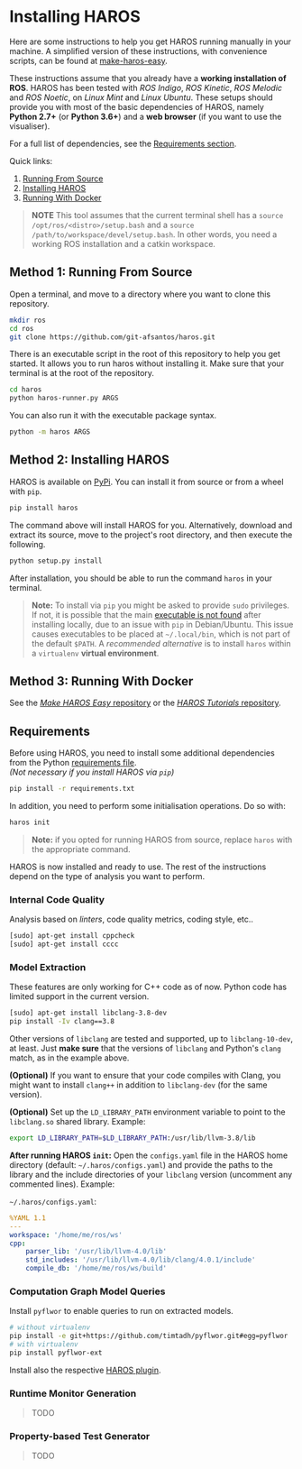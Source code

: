 # Installing HAROS

Here are some instructions to help you get HAROS running manually in your machine.
A simplified version of these instructions, with convenience scripts, can be found at [make-haros-easy](https://github.com/git-afsantos/make-haros-easy).

These instructions assume that you already have a **working installation of ROS**.
HAROS has been tested with *ROS Indigo*, *ROS Kinetic*, *ROS Melodic* and *ROS Noetic*, on *Linux Mint* and *Linux Ubuntu*.
These setups should provide you with most of the basic dependencies of HAROS, namely **Python 2.7+** (or **Python 3.6+**) and a **web browser** (if you want to use the visualiser).

For a full list of dependencies, see the [Requirements section](#requirements).

Quick links:

1. [Running From Source](#method-1-running-from-source)
2. [Installing HAROS](#method-2-installing-haros)
3. [Running With Docker](#method-3-running-with-docker)

> **NOTE** This tool assumes that the current terminal shell has a `source /opt/ros/<distro>/setup.bash` and a `source /path/to/workspace/devel/setup.bash`.
> In other words, you need a working ROS installation and a catkin workspace.

## Method 1: Running From Source

Open a terminal, and move to a directory where you want to clone this repository.

```bash
mkdir ros
cd ros
git clone https://github.com/git-afsantos/haros.git
```

There is an executable script in the root of this repository to help you get started.
It allows you to run haros without installing it.
Make sure that your terminal is at the root of the repository.

```bash
cd haros
python haros-runner.py ARGS
```

You can also run it with the executable package syntax.

```bash
python -m haros ARGS
```

## Method 2: Installing HAROS

HAROS is available on [PyPi](https://pypi.python.org/pypi/haros).
You can install it from source or from a wheel with `pip`.

```bash
pip install haros
```

The command above will install HAROS for you.
Alternatively, download and extract its source, move to the project's root directory, and then execute the following.

```bash
python setup.py install
```

After installation, you should be able to run the command `haros` in your terminal.

> **Note:** To install via `pip` you might be asked to provide `sudo` privileges.
> If not, it is possible that the main [executable is not found](https://stackoverflow.com/a/59436732) after installing locally, due to an issue with `pip` in Debian/Ubuntu.
> This issue causes executables to be placed at `~/.local/bin`, which is not part of the default `$PATH`.
> A *recommended alternative* is to install `haros` within a `virtualenv` **virtual environment**.

## Method 3: Running With Docker

See the [*Make HAROS Easy* repository](https://github.com/git-afsantos/make-haros-easy) or the [*HAROS Tutorials* repository](https://github.com/git-afsantos/haros_tutorials).

## Requirements

Before using HAROS, you need to install some additional dependencies from the Python [requirements file](requirements.txt).  
*(Not necessary if you install HAROS via `pip`)*

```bash
pip install -r requirements.txt
```

In addition, you need to perform some initialisation operations.
Do so with:

```bash
haros init
```

> **Note:** if you opted for running HAROS from source, replace `haros` with the appropriate command.

HAROS is now installed and ready to use.
The rest of the instructions depend on the type of analysis you want to perform.

### Internal Code Quality

Analysis based on *linters*, code quality metrics, coding style, etc..

```bash
[sudo] apt-get install cppcheck
[sudo] apt-get install cccc
```

### Model Extraction

These features are only working for C++ code as of now.
Python code has limited support in the current version.

```bash
[sudo] apt-get install libclang-3.8-dev
pip install -Iv clang==3.8
```

Other versions of `libclang` are tested and supported, up to `libclang-10-dev`, at least.
Just **make sure** that the versions of `libclang` and Python's `clang` match, as in the example above.

**(Optional)** If you want to ensure that your code compiles with Clang, you might want to install `clang++` in addition to `libclang-dev` (for the same version).

**(Optional)** Set up the `LD_LIBRARY_PATH` environment variable to point to the `libclang.so` shared library.
Example:

```bash
export LD_LIBRARY_PATH=$LD_LIBRARY_PATH:/usr/lib/llvm-3.8/lib
```

**After running HAROS `init`:** Open the `configs.yaml` file in the HAROS home directory (default: `~/.haros/configs.yaml`) and provide the paths to the library and the include directories of your `libclang` version (uncomment any commented lines).
Example:

`~/.haros/configs.yaml`:

```yaml
%YAML 1.1
---
workspace: '/home/me/ros/ws'
cpp:
    parser_lib: '/usr/lib/llvm-4.0/lib'
    std_includes: '/usr/lib/llvm-4.0/lib/clang/4.0.1/include'
    compile_db: '/home/me/ros/ws/build'
```

### Computation Graph Model Queries

Install `pyflwor` to enable queries to run on extracted models.

```bash
# without virtualenv
pip install -e git+https://github.com/timtadh/pyflwor.git#egg=pyflwor
# with virtualenv
pip install pyflwor-ext
```

Install also the respective [HAROS plugin](https://github.com/git-afsantos/haros-plugin-pyflwor).

### Runtime Monitor Generation

> TODO

### Property-based Test Generator

> TODO
